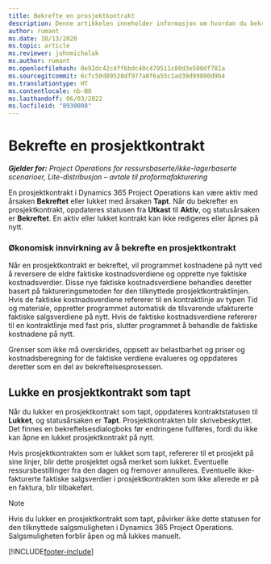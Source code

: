 ```yaml
---
title: Bekrefte en prosjektkontrakt
description: Denne artikkelen inneholder informasjon om hvordan du bekrefter en kontrakt i Project Operations.
author: rumant
ms.date: 10/13/2020
ms.topic: article
ms.reviewer: johnmichalak
ms.author: rumant
ms.openlocfilehash: 0e92dc42c4ff6bdc40c479511c80d3e500df781a
ms.sourcegitcommit: 6cfc50d89528df977a8f6a55c1ad39d99800d9b4
ms.translationtype: HT
ms.contentlocale: nb-NO
ms.lasthandoff: 06/03/2022
ms.locfileid: "8930008"
---
```

# <a name="confirm-a-project-contract"></a>Bekrefte en prosjektkontrakt

_**Gjelder for:** Project Operations for ressursbaserte/ikke-lagerbaserte scenarioer, Lite-distribusjon – avtale til proformafakturering_

En prosjektkontrakt i Dynamics 365 Project Operations kan være aktiv med årsaken **Bekreftet** eller lukket med årsaken **Tapt**. Når du bekrefter en prosjektkontrakt, oppdateres statusen fra **Utkast** til **Aktiv**, og statusårsaken er **Bekreftet**. En aktiv eller lukket kontrakt kan ikke redigeres eller åpnes på nytt. 

### <a name="financial-impact-of-confirming-a-project-contract"></a>Økonomisk innvirkning av å bekrefte en prosjektkontrakt

Når en prosjektkontrakt er bekreftet, vil programmet kostnadene på nytt ved å reversere de eldre faktiske kostnadsverdiene og opprette nye faktiske kostnadsverdier. Disse nye faktiske kostnadsverdiene behandles deretter basert på faktureringsmetoden for den tilknyttede prosjektkontraktlinjen. Hvis de faktiske kostnadsverdiene refererer til en kontraktlinje av typen Tid og materiale, oppretter programmet automatisk de tilsvarende ufakturerte faktiske salgsverdiene på nytt. Hvis de faktiske kostnadsverdiene refererer til en kontraktlinje med fast pris, slutter programmet å behandle de faktiske kostnadene på nytt.

Grenser som ikke må overskrides, oppsett av belastbarhet og priser og kostnadsberegning for de faktiske verdiene evalueres og oppdateres deretter som en del av bekreftelsesprosessen.

## <a name="close-a-project-contract-as-lost"></a>Lukke en prosjektkontrakt som tapt

Når du lukker en prosjektkontrakt som tapt, oppdateres kontraktstatusen til **Lukket**, og statusårsaken er **Tapt**. Prosjektkontrakten blir skrivebeskyttet. Det finnes en bekreftelsesdialogboks før endringene fullføres, fordi du ikke kan åpne en lukket prosjektkontrakt på nytt.

Hvis prosjektkontrakten som er lukket som tapt, refererer til et prosjekt på sine linjer, blir dette prosjektet også merket som lukket. Eventuelle ressursbestillinger fra den dagen og fremover annulleres. Eventuelle ikke-fakturerte faktiske salgsverdier i prosjektkontrakten som ikke allerede er på en faktura, blir tilbakeført.

> [!NOTE]
> Hvis du lukker en prosjektkontrakt som tapt, påvirker ikke dette statusen for den tilknyttede salgsmuligheten i Dynamics 365 Project Operations. Salgsmuligheten forblir åpen og må lukkes manuelt.


[!INCLUDE[footer-include](../../includes/footer-banner.md)]